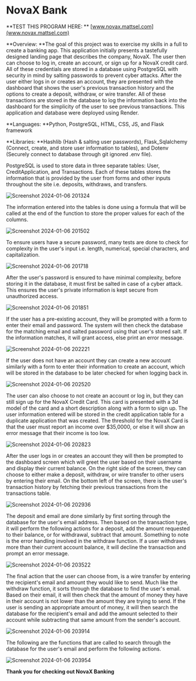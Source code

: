# NovaX Bank
**TEST THIS PROGRAM HERE: ** [www.novax.mattsel.com](www.novax.mattsel.com)

**Overview: **The goal of this project was to exercise my skills in a full to create a banking app. This application initially presents a tastefully designed landing page that describes the company, NovaX. The user then can choose to log in, create an account, or sign up for a NovaX credit card. All of these credentials are stored in a database using PostgreSQL with security in mind by salting passwords to prevent cyber attacks. After the user either logs in or creates an account, they are presented with the dashboard that shows the user's previous transaction history and the options to create a deposit, withdraw, or wire transfer. All of these transactions are stored in the database to log the information back into the dashboard for the simplicity of the user to see previous transactions. This application and database were deployed using Render.

**Languages: **Python, PostgreSQL, HTML, CSS, JS, and Flask framework

**Libraries: **Hashlib (Hash & salting user passwords), Flask_Sqlalchemy (Connect, create, and store user information to tables), and Dotenv (Securely connect to database through git ignored .env file).

PostgreSQL is used to store data in three separate tables: User, CreditApplication, and Transactions. Each of these tables stores the information that is provided by the user from forms and other inputs throughout the site i.e. deposits, withdraws, and transfers. 

![Screenshot 2024-01-06 201324](https://github.com/mattsel/NovaX-Bank/assets/141775337/a4073228-6ef1-453e-bd36-fd9af7b9e18a)

The information entered into the tables is done using a formula that will be called at the end of the function to store the proper values for each of the columns. 

![Screenshot 2024-01-06 201502](https://github.com/mattsel/NovaX-Bank/assets/141775337/2358fb60-e668-47f4-b89e-25a36cb5c6d2)

To ensure users have a secure password, many tests are done to check for complexity in the user's input i.e. length, numerical, special characters, and capitalization.

![Screenshot 2024-01-06 201718](https://github.com/mattsel/NovaX-Bank/assets/141775337/a5b9fbd5-b628-4a82-b9d9-3c08bbf556e0)

After the user's password is ensured to have minimal complexity, before storing it in the database, it must first be salted in case of a cyber attack. This ensures the user's private information is kept secure from unauthorized access.

![Screenshot 2024-01-06 201851](https://github.com/mattsel/NovaX-Bank/assets/141775337/23add48a-be86-4b94-9c93-d7e6da53b3fa)

If the user has a pre-existing account, they will be prompted with a form to enter their email and password. The system will then check the database for the matching email and salted password using that user's stored salt. If the information matches, it will grant access, else print an error message. 

![Screenshot 2024-01-06 202221](https://github.com/mattsel/NovaX-Bank/assets/141775337/546fb184-152a-4a84-a37c-6457b72aa8c2)

If the user does not have an account they can create a new account similarly with a form to enter their information to create an account, which will be stored in the database to be later checked for when logging back in. 

![Screenshot 2024-01-06 202520](https://github.com/mattsel/NovaX-Bank/assets/141775337/d039404f-5222-49de-89b0-92942c8fd2e5)

The user can also choose to not create an account or log in, but they can still sign up for the NovaX Credit Card. This card is presented with a 3d model of the card and a short description along with a form to sign up. The user information entered will be stored in the credit application table for a duplicate application that was created. The threshold for the NovaX Card is that the user must report an income over $35,0000, or else it will show an error message that their income is too low. 

![Screenshot 2024-01-06 202823](https://github.com/mattsel/NovaX-Bank/assets/141775337/51f48154-94ac-4b62-a626-8d0519d84ec0)

After the user logs in or creates an account they will then be prompted to the dashboard screen which will greet the user based on their username and display their current balance. On the right side of the screen, they can choose to either make a deposit, withdraw, or wire transfer to other users by entering their email. On the bottom left of the screen, there is the user's transaction history by fetching their previous transactions from the transactions table.

![Screenshot 2024-01-06 202936](https://github.com/mattsel/NovaX-Bank/assets/141775337/2ffb2221-6d64-4256-81f8-ab0219eee848)

The deposit and email are done similarly by first sorting through the database for the user's email address. Then based on the transaction type, it will perform the following actions for a deposit, add the amount requested to their balance, or for withdrawal, subtract that amount. Something to note is the error handling involved in the withdraw function. If a user withdraws more than their current account balance, it will decline the transaction and prompt an error message. 

![Screenshot 2024-01-06 203522](https://github.com/mattsel/NovaX-Bank/assets/141775337/19b14a2d-d6af-4f1d-ae1c-b737fc8af3bd)

The final action that the user can choose from, is a wire transfer by entering the recipient's email and amount they would like to send. Much like the withdraw function, it sorts through the database to find the user's email. Based on their email, it will then check that the amount of money they have in their account is not lower than the amount they are trying to send. If the user is sending an appropriate amount of money, it will then search the database for the recipient's email and add the amount selected to their account while subtracting that same amount from the sender's account. 

![Screenshot 2024-01-06 203914](https://github.com/mattsel/NovaX-Bank/assets/141775337/0fbcb361-ada6-4b32-885b-60d7bd4fe1fb)

The following are the functions that are called to search through the database for the user's email and perform the following actions. 

![Screenshot 2024-01-06 203954](https://github.com/mattsel/NovaX-Bank/assets/141775337/1fc82093-1458-4c56-b4ab-df729dd7f1d6)

**Thank you for checking out NovaX Banking**
